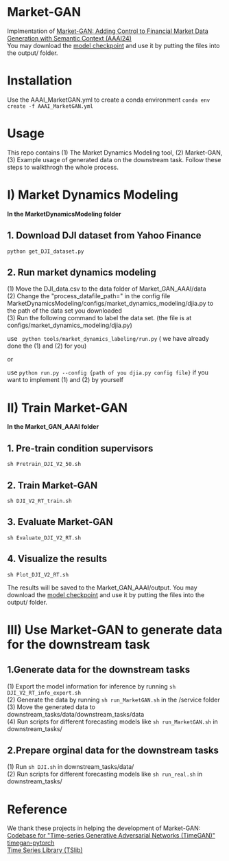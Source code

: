# Market-GAN
Implmentation of [Market-GAN: Adding Control to Financial Market Data Generation with Semantic Context (AAAI24)](https://arxiv.org/abs/2309.07708) \
You may download the [model checkpoint](https://entuedu-my.sharepoint.com/:f:/g/personal/haochong001_e_ntu_edu_sg/ElopwODLW9xAuaWEAF7y0AcBogQMQexrrTbioUspuKAs5Q?e=t7IXDc) and use it by putting the files into the output/ folder.
# Installation
Use the AAAI_MarketGAN.yml to create a conda environment
``` conda env create -f AAAI_MarketGAN.yml ```

# Usage
This repo contains (1) The Market Dynamics Modeling tool, (2) Market-GAN, (3) Example usage of generated data on the downstream task.
Follow these steps to walkthrogh the whole process.

# I) Market Dynamics Modeling
**In the MarketDynamicsModeling folder**
## 1. Download DJI dataset from Yahoo Finance
``` python get_DJI_dataset.py ```
## 2. Run market dynamics modeling 
(1) Move the DJI_data.csv to the data folder of Market_GAN_AAAI/data\
(2) Change the "process_datafile_path=" in the config file MarketDynamicsModeling/configs/market_dynamics_modeling/djia.py to the path of the data set you downloaded \
(3) Run the following command to label the data set.
(the file is at configs/market_dynamics_modeling/djia.py)

use ``` python tools/market_dynamics_labeling/run.py``` ( we have already done the (1) and (2) for you)

or 

use ``` python run.py --config {path of you djia.py config file} ``` if you want to implement (1) and (2) by yourself

# II) Train Market-GAN
**In the Market_GAN_AAAI folder**
## 1. Pre-train condition supervisors
``` sh Pretrain_DJI_V2_50.sh ```
## 2. Train Market-GAN
``` sh DJI_V2_RT_train.sh ```
## 3. Evaluate Market-GAN
``` sh Evaluate_DJI_V2_RT.sh ```
## 4. Visualize the results
``` sh Plot_DJI_V2_RT.sh ```

The results will be saved to the Market_GAN_AAAI/output.
You may download the [model checkpoint](https://entuedu-my.sharepoint.com/:f:/g/personal/haochong001_e_ntu_edu_sg/ElopwODLW9xAuaWEAF7y0AcBogQMQexrrTbioUspuKAs5Q?e=t7IXDc) and use it by putting the files into the output/ folder.

# III) Use Market-GAN to generate data for the downstream task
## 1.Generate data for the downstream tasks
(1) Export the model information for inference by running ``` sh DJI_V2_RT_info_export.sh ``` \
(2) Generate the data by running ``` sh run_MarketGAN.sh ``` in the /service folder \
(3) Move the generated data to downstream_tasks/data/downstream_tasks/data \
(4) Run scripts for different forecasting models like ``` sh run_MarketGAN.sh ``` in downstream_tasks/ 
## 2.Prepare orginal data for the downstream tasks
(1) Run ``` sh DJI.sh ```  in downstream_tasks/data/ \
(2) Run scripts for different forecasting models like ``` sh run_real.sh ``` in downstream_tasks/ 

# Reference
We thank these projects in helping the development of Market-GAN: \
[Codebase for "Time-series Generative Adversarial Networks (TimeGAN)"](https://github.com/jsyoon0823/TimeGAN?tab=readme-ov-file#codebase-for-time-series-generative-adversarial-networks-timegan) \
[timegan-pytorch](https://github.com/birdx0810/timegan-pytorch) \
[Time Series Library (TSlib)](https://github.com/thuml/Time-Series-Library)
